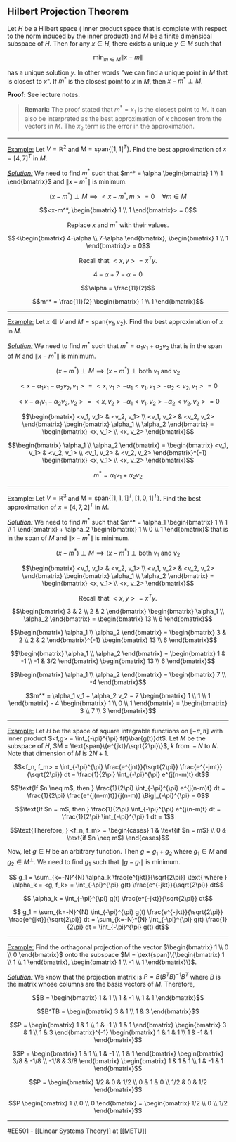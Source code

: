 ## Hilbert Projection Theorem ##

Let $H$ be a Hilbert space ( inner product space that is complete with respect to the norm induced by the inner product) and $M$ be a finite dimensioal subspace of $H$. Then for any $x \in H$, there exists a unique $y \in M$ such that

$$\min_{m \in M} \|x-m\|$$

has a unique solution $y$. In other words "we can find a unique point in $M$ that is closest to $x$". If $m^*$ is the closest point to $x$ in $M$, then $x-m^* \perp M$.

**Proof:** See lecture notes.


> **Remark:** The proof stated that $m^* = x_1$ is the closest point to $M$. It can also be interpreted as the best approximation of $x$ choosen from the vectors in $M$. The $x_2$ term is the error in the approximation.

-----------------------------------------------------------------------------------
<ins>Example:</ins> Let $V=\mathbb{R}^2$ and $M = \text{span}\{[1,1]^T\}$. Find the best approximation of $x=[4,7]^T$ in $M$.

_<ins>Solution:</ins>_ We need to find $m^*$ such that $m^* = \alpha \begin{bmatrix} 1 \\ 1 \end{bmatrix}$ and $\|x-m^*\|$ is minimum.

$$(x-m^*) \perp M \implies <x-m^*, m> = 0 \quad \forall m \in M$$

$$<x-m^*, \begin{bmatrix} 1 \\ 1 \end{bmatrix}> = 0$$

$$\text{Replace $x$ and $m^*$ with their values.}$$

$$<\begin{bmatrix} 4-\alpha \\ 7-\alpha \end{bmatrix}, \begin{bmatrix} 1 \\ 1 \end{bmatrix}> = 0$$

$$\text{Recall that $<x,y> = x^Ty$.}$$

$$4-\alpha + 7-\alpha = 0$$

$$\alpha = \frac{11}{2}$$

$$m^* = \frac{11}{2} \begin{bmatrix} 1 \\ 1 \end{bmatrix}$$

-----------------------------------------------------------------------------------
<ins>Example:</ins> Let $x \in V$ and $M = \text{span}\{v_1, v_2\}$. Find the best approximation of $x$ in $M$.

_<ins>Solution:</ins>_ We need to find $m^*$ such that $m^* = \alpha_1 v_1 + \alpha_2 v_2$ that is in the span of $M$ and $\|x-m^*\|$ is minimum.

$$(x-m^*) \perp M \implies (x-m^*) \perp \text{both } v_1 \text{ and }v_2$$

$$<x-\alpha_1 v_1 - \alpha_2 v_2, v_1> = <x, v_1> - \alpha_1 <v_1, v_1> - \alpha_2 <v_2, v_1> = 0$$

$$<x-\alpha_1 v_1 - \alpha_2 v_2, v_2> = <x, v_2> - \alpha_1 <v_1, v_2> - \alpha_2 <v_2, v_2> = 0$$

$$\begin{bmatrix} <v_1, v_1> & <v_2, v_1> \\ <v_1, v_2> & <v_2, v_2> \end{bmatrix} \begin{bmatrix} \alpha_1 \\ \alpha_2 \end{bmatrix} = \begin{bmatrix} <x, v_1> \\ <x, v_2> \end{bmatrix}$$

$$\begin{bmatrix} \alpha_1 \\ \alpha_2 \end{bmatrix} = \begin{bmatrix} <v_1, v_1> & <v_2, v_1> \\ <v_1, v_2> & <v_2, v_2> \end{bmatrix}^{-1} \begin{bmatrix} <x, v_1> \\ <x, v_2> \end{bmatrix}$$

$$m^* = \alpha_1 v_1 + \alpha_2 v_2$$

-----------------------------------------------------------------------------------
<ins>Example:</ins> Let $V = \mathbb{R}^3$ and $M = \text{span}\{[1,1,1]^T, [1,0,1]^T\}$. Find the best approximation of $x=[4,7,2]^T$ in $M$.

_<ins>Solution:</ins>_ We need to find $m^*$ such that $m^* = \alpha_1 \begin{bmatrix} 1 \\ 1 \\ 1 \end{bmatrix} + \alpha_2 \begin{bmatrix} 1 \\ 0 \\ 1 \end{bmatrix}$ that is in the span of $M$ and $\|x-m^*\|$ is minimum.

$$(x-m^*) \perp M \implies (x-m^*) \perp \text{both } v_1 \text{ and }v_2$$

$$\begin{bmatrix} <v_1, v_1> & <v_2, v_1> \\ <v_1, v_2> & <v_2, v_2> \end{bmatrix} \begin{bmatrix} \alpha_1 \\ \alpha_2 \end{bmatrix} = \begin{bmatrix} <x, v_1> \\ <x, v_2> \end{bmatrix}$$

$$\text{Recall that $<x,y> = x^Ty$.}$$

$$\begin{bmatrix} 3 & 2 \\ 2 & 2 \end{bmatrix} \begin{bmatrix} \alpha_1 \\ \alpha_2 \end{bmatrix} = \begin{bmatrix} 13 \\ 6 \end{bmatrix}$$

$$\begin{bmatrix} \alpha_1 \\ \alpha_2 \end{bmatrix} = \begin{bmatrix} 3 & 2 \\ 2 & 2 \end{bmatrix}^{-1} \begin{bmatrix} 13 \\ 6 \end{bmatrix}$$

$$\begin{bmatrix} \alpha_1 \\ \alpha_2 \end{bmatrix} = \begin{bmatrix} 1 & -1 \\ -1 & 3/2 \end{bmatrix} \begin{bmatrix} 13 \\ 6 \end{bmatrix}$$

$$\begin{bmatrix} \alpha_1 \\ \alpha_2 \end{bmatrix} = \begin{bmatrix} 7 \\ -4 \end{bmatrix}$$

$$m^* = \alpha_1 v_1 + \alpha_2 v_2 = 7 \begin{bmatrix} 1 \\ 1 \\ 1 \end{bmatrix} - 4 \begin{bmatrix} 1 \\ 0 \\ 1 \end{bmatrix} = \begin{bmatrix} 3 \\ 7 \\ 3 \end{bmatrix}$$

-----------------------------------------------------------------------------------
<ins>Example:</ins> Let $H$ be the space of square integrable functions on $[-\pi , \pi ]$ with inner product $<f,g> = \int_{-\pi}^{\pi} f(t)\bar{g(t)}dt$. Let $M$ be the subspace of $H$, $M = \text{span}\{e^{jkt}/\sqrt{2\pi}\}$, $k \text{ from } -N \text{ to } N$. Note that dimension of $M$ is $2N+1$.  

$$<f_n, f_m> = \int_{-\pi}^{\pi} \frac{e^{jnt}}{\sqrt{2\pi}} \frac{e^{-jmt}}{\sqrt{2\pi}} dt = \frac{1}{2\pi} \int_{-\pi}^{\pi} e^{j(n-m)t} dt$$

$$\text{If $n \neq m$, then } \frac{1}{2\pi} \int_{-\pi}^{\pi} e^{j(n-m)t} dt = \frac{1}{2\pi} \frac{e^{j(n-m)t}}{j(n-m)} \Big|_{-\pi}^{\pi} = 0$$

$$\text{If $n = m$, then } \frac{1}{2\pi} \int_{-\pi}^{\pi} e^{j(n-m)t} dt = \frac{1}{2\pi} \int_{-\pi}^{\pi} 1 dt = 1$$

$$\text{Therefore, } <f_n, f_m> = \begin{cases} 1 & \text{if $n = m$} \\ 0 & \text{if $n \neq m$} \end{cases}$$

Now, let $g \in H$ be an arbitrary function. Then $g = g_1 + g_2$ where $g_1 \in M$ and $g_2 \in M^{\perp}$. We need to find $g_1$ such that $\|g-g_1\|$ is minimum.

$$ g_1 = \sum_{k=-N}^{N} \alpha_k \frac{e^{jkt}}{\sqrt{2\pi}} \text{ where } \alpha_k = <g, f_k> = \int_{-\pi}^{\pi} g(t) \frac{e^{-jkt}}{\sqrt{2\pi}} dt$$

$$ \alpha_k = \int_{-\pi}^{\pi} g(t) \frac{e^{-jkt}}{\sqrt{2\pi}} dt$$

$$ g_1 = \sum_{k=-N}^{N} \int_{-\pi}^{\pi} g(t) \frac{e^{-jkt}}{\sqrt{2\pi}} \frac{e^{jkt}}{\sqrt{2\pi}} dt = \sum_{k=-N}^{N} \int_{-\pi}^{\pi} g(t) \frac{1}{2\pi} dt = \int_{-\pi}^{\pi} g(t) dt$$

-----------------------------------------------------------------------------------
<ins>Example:</ins> Find the orthagonal projection of the vector $\begin{bmatrix} 1 \\ 0 \\ 0 \end{bmatrix}$ onto the subspace $M = \text{span}\{\begin{bmatrix} 1 \\ 1 \\ 1 \end{bmatrix}, \begin{bmatrix} 1 \\ -1 \\ 1 \end{bmatrix}\}$.

_<ins>Solution:</ins>_ We know that the projection matrix is $P = B(B^TB)^{-1}B^T$ where $B$ is the matrix whose columns are the basis vectors of $M$. Therefore,

$$B = \begin{bmatrix} 1 & 1 \\ 1 & -1 \\ 1 & 1 \end{bmatrix}$$

$$B^TB = \begin{bmatrix} 3 & 1 \\ 1 & 3 \end{bmatrix}$$

$$P = \begin{bmatrix} 1 & 1 \\ 1 & -1 \\ 1 & 1 \end{bmatrix} \begin{bmatrix} 3 & 1 \\ 1 & 3 \end{bmatrix}^{-1} \begin{bmatrix} 1 & 1 & 1 \\ 1 & -1 & 1 \end{bmatrix}$$

$$P = \begin{bmatrix} 1 & 1 \\ 1 & -1 \\ 1 & 1 \end{bmatrix} \begin{bmatrix} 3/8 & -1/8 \\ -1/8 & 3/8 \end{bmatrix} \begin{bmatrix} 1 & 1 & 1 \\ 1 & -1 & 1 \end{bmatrix}$$

$$P = \begin{bmatrix} 1/2 & 0 & 1/2 \\ 0 & 1 & 0 \\ 1/2 & 0 & 1/2 \end{bmatrix}$$

$$P \begin{bmatrix} 1 \\ 0 \\ 0 \end{bmatrix} = \begin{bmatrix} 1/2 \\ 0 \\ 1/2 \end{bmatrix}$$

-----
#EE501 - [[Linear Systems Theory]] at [[METU]]